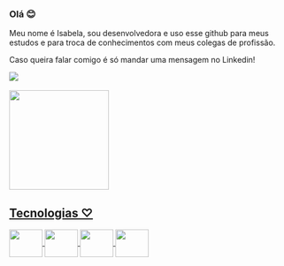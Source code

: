 ### Olá 😊

Meu nome é Isabela, 
sou desenvolvedora e uso esse github para meus estudos e para troca de conhecimentos com meus colegas de profissão.

Caso queira falar comigo é só mandar uma mensagem no Linkedin!
</br>
<div>
<a href="https://www.linkedin.com/in/isabelamedeiros" target="_blank"><img loading="lazy" src="https://img.shields.io/badge/-LinkedIn-%230077B5?style=for-the-badge&logo=linkedin&logoColor=white" target="_blank"></a  
</div>
</br>
</br>


<div>
<a href="https://github.com/seu-usuário-aqui">
<img loading="lazy" height="180em" src="https://github-readme-stats.vercel.app/api/top-langs/?username=isabelamedeiros&layout=compact&langs_count=7&theme=dracula"/>
<!--<img loading="lazy" height="180em" src="https://github-readme-stats.vercel.app/api?username=isabelamedeiros&show_icons=true&theme=dracula&include_all_commits=true&count_private=true"/>-->
</div>



## Tecnologias ♡

<img align="center" height="50" width="60" src="https://cdn.jsdelivr.net/gh/devicons/devicon/icons/java/java-original-wordmark.svg" style="max-width: 100%;">
<img align="center" height="50" width="60" src="https://cdn.jsdelivr.net/gh/devicons/devicon@latest/icons/spring/spring-original-wordmark.svg" style="max-width: 100%;">
<img align="center" height="50" width="60" src="https://cdn.jsdelivr.net/gh/devicons/devicon@latest/icons/kotlin/kotlin-plain-wordmark.svg" style="max-width: 100%;">
<img align="center" height="50" width="60" src="https://cdn.jsdelivr.net/gh/devicons/devicon@latest/icons/angularjs/angularjs-original.svg" style="max-width: 100%;">



          
          
          
